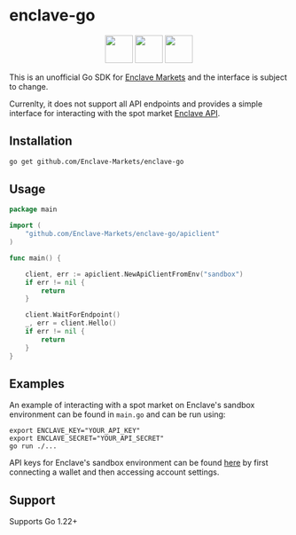 # enclave-go

<p align="center">
    <a href="https://github.com/Enclave-Markets/enclave-go" alt="enclave go">
        <img src="https://edent.github.io/SuperTinyIcons/images/svg/github.svg" width="50" /></a>
    <a href="https://twitter.com/enclavemarkets" alt="Enclave Twitter">
        <img src="https://edent.github.io/SuperTinyIcons/images/svg/x.svg" width="50"/></a>
    <a href="https://www.enclave.market/" alt="Enclave Market">
        <img src="https://pbs.twimg.com/profile_images/1650572649284931585/rbv_Z4Lr_400x400.jpg" width="50"/></a>
        
</p>

This is an unofficial Go SDK for [Enclave Markets](https://enclave.market/) and the interface is subject to change.

Currenlty, it does not support all API endpoints and provides a simple interface for interacting with the spot market [Enclave API](https://docs.enclave.market/).


## Installation

```bash
go get github.com/Enclave-Markets/enclave-go
```

## Usage

```go
package main

import (
	"github.com/Enclave-Markets/enclave-go/apiclient"
)

func main() {

	client, err := apiclient.NewApiClientFromEnv("sandbox")
	if err != nil {
		return
	}

	client.WaitForEndpoint()
	_, err = client.Hello()
	if err != nil {
		return
	}
}
```

## Examples

An example of interacting with a spot market on Enclave's sandbox environment can be found in `main.go` and can be run using:

```shell
export ENCLAVE_KEY="YOUR_API_KEY"
export ENCLAVE_SECRET="YOUR_API_SECRET"
go run ./...
```

API keys for Enclave's sandbox environment can be found [here](https://sandbox.enclave.market/) by first connecting a wallet and then accessing account settings.

## Support

Supports Go 1.22+
